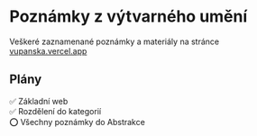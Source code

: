 
# Poznámky z výtvarného umění


Veškeré zaznamenané poznámky a materiály na stránce [vupanska.vercel.app](https://vupanska.vercel.app)


## Plány

✅ Základní web  
✅ Rozdělení do kategorií  
⭕ Všechny poznámky do Abstrakce

